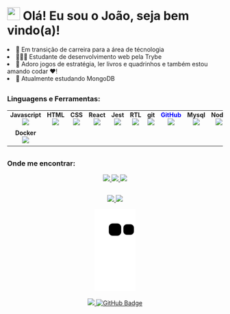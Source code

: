 <h1 align="left"><img src="https://raw.githubusercontent.com/MartinHeinz/MartinHeinz/master/wave.gif" width="30px" height="30px"> Olá! Eu sou o João, seja bem vindo(a)!</h1>

<li>🚀 Em transição de carreira para a área de técnologia</li>
<li>👨🏼‍🎓 Estudante de desenvolvimento web pela Trybe</li>
<li>👻 Adoro jogos de estratégia, ler livros e quadrinhos e também estou amando codar ❤️!</li>
<li>🌱 Atualmente estudando MongoDB</li>

##

<h3 align="left">Linguagens e Ferramentas:</h3>
<table width="320px">
  <tbody>
    <tr valign="top">
      <td width="80px" align="center">
        <span><strong>Javascript</strong></span><br>
        <img height="32px" src="https://upload.vectorlogo.zone/logos/javascript/images/239ec8a4-163e-4792-83b6-3f6d96911757.svg">
      </td>
      <td width="80px" align="center">
        <span><strong>HTML</strong></span><br>
        <img height="32" src="https://cdn.jsdelivr.net/gh/devicons/devicon/icons/html5/html5-original.svg">
      </td>
      <td width="80px" align="center">
        <span><strong>CSS</strong></span><br>
        <img height="32px" src="https://cdn.jsdelivr.net/gh/devicons/devicon/icons/css3/css3-original.svg">
      </td>
      <td width="80px" align="center">
        <span><strong>React</strong></span><br>
        <img height="32px" src="https://cdn.jsdelivr.net/gh/devicons/devicon/icons/react/react-original.svg">
      </td>
      <td width="80px" align="center">
        <span><strong>Jest</strong></span><br>
        <img height="32px" src="https://www.vectorlogo.zone/logos/jestjsio/jestjsio-icon.svg">
      </td>
      <td width="80px" align="center">
        <span><strong>RTL</strong></span><br>
        <img height="32" src="https://testing-library.com/img/octopus-128x128.png">
      </td>
      <td width="80px" align="center">
        <span><strong>git</strong></span><br>
        <img height="32px" src="https://cdn.jsdelivr.net/gh/devicons/devicon/icons/git/git-plain.svg">
      </td>
      <td width="80px" align="center" style="color:blue">
        <span><strong>GitHub</strong></span><br>
        <img height="32px" src="https://cdn.jsdelivr.net/gh/devicons/devicon/icons/github/github-original.svg">
      </td>
      <td width="80px" align="center">
        <span><strong>Mysql</strong></span><br>
        <img style="color:Tomato;" height="32px" src="https://www.vectorlogo.zone/logos/mysql/mysql-ar21.svg">
      </td>
      <td width="80px" align="center">
        <span><strong>Node</strong></span><br>
        <img height="32px" src="https://www.vectorlogo.zone/logos/nodejs/nodejs-icon.svg">
      </td>
      <td width="80px" align="center">
        <span><strong>Jest</strong></span><br>
        <img height="32px" src="https://www.vectorlogo.zone/logos/jestjsio/jestjsio-icon.svg">
      </td>
      <td width="80px" align="center">
        <span><strong>Redux</strong></span><br>
        <img height="32" src="https://cdn.worldvectorlogo.com/logos/redux.svg">
      </td>
      <td width="80px" align="center">
        <span><strong>ESLint</strong></span><br>
        <img height="32px" src="https://www.vectorlogo.zone/logos/eslint/eslint-icon.svg">
      </td>
    </tr>
    <tr>
      <td width="80px" align="center">
        <span><strong>Docker</strong></span><br>
        <img height="32px" src="https://cdn.jsdelivr.net/gh/devicons/devicon/icons/docker/docker-plain.svg">
      </td>
    </tr>
  </tbody>
</table>

##

<h3>Onde me encontrar:</h3>
<div align="center">
	<a href="https://www.instagram.com/o_joaoemanuel" target="_blank">
		<img height="30em" src="https://img.shields.io/badge/-Instagram-%23E4405F?style=for-the-badge&logo=instagram&logoColor=white" target="_blank">
	</a>
  <a href = "mailto:joaoe.pacheco@gmail.com">
	  <img height="30em" src="https://img.shields.io/badge/-Gmail-%23333?style=for-the-badge&logo=gmail&logoColor=white" target="_blank">
	</a>
  <a href="https://www.linkedin.com/in/joaoespacheco" target="_blank">
	  <img height="30em" src="https://img.shields.io/badge/-LinkedIn-%230077B5?style=for-the-badge&logo=linkedin&logoColor=white" target="_blank">
  </a> 
</div>

##

<div align="center">
  <a href="https://github.com/joaoespacheco">
  <img width="45%" src="https://github-readme-stats.vercel.app/api?username=joaoespacheco&show_icons=true&theme=dark&include_all_commits=true&count_private=true&bg_color=DEG,000080,4682B4&text_color=F8F8FF"/>
  <img width="45%" src="https://github-readme-stats.vercel.app/api/top-langs/?username=joaoespacheco&layout=compact&langs_count=10&theme=dark&bg_color=DEG,000080,4682B4&text_color=F8F8FF"/>
</div>

<div align="center">
  
  ![Snake animation](https://github.com/joaoespacheco/joaoespacheco/blob/output/github-contribution-grid-snake.svg)
  
</div>
    
<div align="center">
  <a href="https://github.com/Meghna-DAS/github-profile-views-counter">
	  <img height="30em" src="https://komarev.com/ghpvc/?username=joaoespacheco">
  </a>
  <a href="https://github.com/joaoespacheco?tab=followers">
	  <img height="30em" src="https://img.shields.io/github/followers/joaoespacheco?      label=Followers&style=social" alt="GitHub Badge">
  </a>
</div> 
